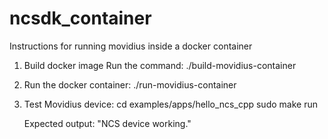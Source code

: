 # ncsdk_container

Instructions for running movidius inside a docker container

1) Build docker image
   Run the command:  ./build-movidius-container

2) Run the docker container:
   ./run-movidius-container

3) Test Movidius device:
   cd examples/apps/hello_ncs_cpp
   sudo make run

   Expected output:  "NCS device working."
